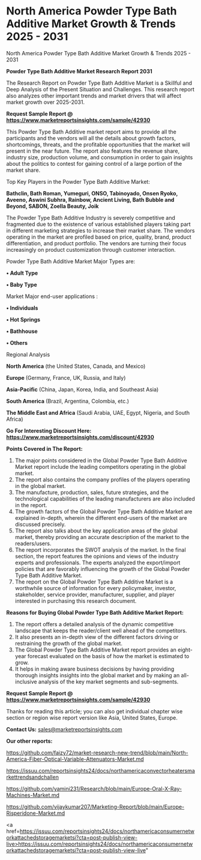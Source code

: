 # North America Powder Type Bath Additive Market Growth & Trends 2025 - 2031
North America Powder Type Bath Additive Market Growth & Trends 2025 - 2031

<strong>Powder Type Bath Additive Market Research Report 2031</strong>

The Research Report on Powder Type Bath Additive Market is a Skillful and Deep Analysis of the Present Situation and Challenges. This research report also analyzes other important trends and market drivers that will affect market growth over 2025-2031.

<strong>Request Sample Report @ <a href=https://www.marketreportsinsights.com/sample/42930>https://www.marketreportsinsights.com/sample/42930</a></strong>

This Powder Type Bath Additive market report aims to provide all the participants and the vendors will all the details about growth factors, shortcomings, threats, and the profitable opportunities that the market will present in the near future. The report also features the revenue share, industry size, production volume, and consumption in order to gain insights about the politics to contest for gaining control of a large portion of the market share.

Top Key Players in the Powder Type Bath Additive Market:

<strong>Bathclin, Bath Roman, Yumeguri, ONSO, Tabinoyado, Onsen Ryoko, Aveeno, Aswini Subhra, Rainbow, Ancient Living, Bath Bubble and Beyond, SABON, Zoella Beauty, Joik</strong>

The Powder Type Bath Additive Industry is severely competitive and fragmented due to the existence of various established players taking part in different marketing strategies to increase their market share. The vendors operating in the market are profiled based on price, quality, brand, product differentiation, and product portfolio. The vendors are turning their focus increasingly on product customization through customer interaction.

Powder Type Bath Additive Market Major Types are:

<strong>•  Adult Type

•  Baby Type</strong>

Market Major end-user applications :

<strong>•  Individuals

•  Hot Springs

•  Bathhouse

•  Others</strong>

Regional Analysis

</u><strong><b>North America</b></strong> (the United States, Canada, and Mexico)

<strong><b>Europe </b></strong>(Germany, France, UK, Russia, and Italy)

<strong><b>Asia-Pacific</b></strong> (China, Japan, Korea, India, and Southeast Asia)

<strong><b>South America</b></strong> (Brazil, Argentina, Colombia, etc.)

<strong><b>The Middle East and Africa</b></strong> (Saudi Arabia, UAE, Egypt, Nigeria, and South Africa)

<strong>Go For Interesting Discount Here: <a href=https://www.marketreportsinsights.com/discount/42930>https://www.marketreportsinsights.com/discount/42930</a></strong>

<strong>Points Covered in The Report:</strong>
<ol>
  <li>The major points considered in the Global Powder Type Bath Additive Market report include the leading competitors operating in the global market.</li>
  <li>The report also contains the company profiles of the players operating in the global market.</li>
  <li>The manufacture, production, sales, future strategies, and the technological capabilities of the leading manufacturers are also included in the report.</li>
  <li>The growth factors of the Global Powder Type Bath Additive Market are explained in-depth, wherein the different end-users of the market are discussed precisely.</li>
  <li>The report also talks about the key application areas of the global market, thereby providing an accurate description of the market to the readers/users.</li>
  <li>The report incorporates the SWOT analysis of the market. In the final section, the report features the opinions and views of the industry experts and professionals. The experts analyzed the export/import policies that are favorably influencing the growth of the Global Powder Type Bath Additive Market.</li>
  <li>The report on the Global Powder Type Bath Additive Market is a worthwhile source of information for every policymaker, investor, stakeholder, service provider, manufacturer, supplier, and player interested in purchasing this research document.</li>
</ol>
<strong>Reasons for Buying Global Powder Type Bath Additive Market Report:</strong>

<ol>
  <li>The report offers a detailed analysis of the dynamic competitive landscape that keeps the reader/client well ahead of the competitors.</li>
  <li>It also presents an in-depth view of the different factors driving or restraining the growth of the global market.</li>
  <li>The Global Powder Type Bath Additive Market report provides an eight-year forecast evaluated on the basis of how the market is estimated to grow.</li>
  <li>It helps in making aware business decisions by having providing thorough insights insights into the global market and by making an all-inclusive analysis of the key market segments and sub-segments.</li>
</ol>
<strong>Request Sample Report @ <a href=https://www.marketreportsinsights.com/sample/42930>https://www.marketreportsinsights.com/sample/42930</a></strong>


Thanks for reading this article; you can also get individual chapter wise section or region wise report version like Asia, United States, Europe.

<strong>Contact Us:</strong>
sales@marketreportsinsights.com

<strong>Our other reports:</strong>

<a href=https://github.com/faizy72/market-research-new-trend/blob/main/North-America-Fiber-Optical-Variable-Attenuators-Market.md>https://github.com/faizy72/market-research-new-trend/blob/main/North-America-Fiber-Optical-Variable-Attenuators-Market.md</a>

<a href=https://issuu.com/reportsinsights24/docs/northamericaconvectorheatersmarkettrendsandchallen>https://issuu.com/reportsinsights24/docs/northamericaconvectorheatersmarkettrendsandchallen</a>

<a href=https://github.com/yamini231/Research/blob/main/Europe-Oral-X-Ray-Machines-Market.md>https://github.com/yamini231/Research/blob/main/Europe-Oral-X-Ray-Machines-Market.md</a>

<a href=https://github.com/vijaykumar207/Marketing-Report/blob/main/Europe-Risperidone-Market.md>https://github.com/vijaykumar207/Marketing-Report/blob/main/Europe-Risperidone-Market.md</a>

<a href=https://issuu.com/reportsinsights24/docs/northamericaconsumernetworkattachedstoragemarketsi?cta=post-publish-view-live>https://issuu.com/reportsinsights24/docs/northamericaconsumernetworkattachedstoragemarketsi?cta=post-publish-view-live</a>"
